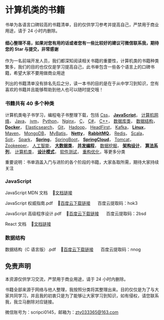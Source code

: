 # 计算机类的书籍

书单为各语言口碑较高的书籍清单，目的仅供学习参考并提高自己，严禁用于商业用途，请于 24 小时内删除。

#### 细心整理不易，如果对您有用的话或者您有一些比较好的建议可微信联系我，期待您的 Star 与提交，非常感谢

作为一名前端开发人员，我们都深知阅读相关书籍的重要性，计算机类的书籍种类繁多，我们的目的也仅仅是学习提高自己，此书单包含一些各个语言上的口碑书籍，希望大家不要用做商业用途

列出的书籍清单没有排名先后之分，读一本书的目的是在于从中学习到知识，您有喜欢的书籍并且能够帮助到他人也可以随时提交哦！

### 书籍共有 40 多个种类

计算机类电子书学习，编程电子书整理下载，包括
[Css](https://github.com/itzty-1207/e-booksf###javascript)，
[**JavaScript**](https://github.com/itzty-1207/e-books###javascript)，
[计算机网络](https://github.com/itzty-1207/e-books###javascript)，
[Java](https://github.com/itzty-1207/e-books###java)，
[jvm](https://github.com/itzty-1207/e-books###jvm)，
[Python](https://github.com/itzty-1207/e-books###python)，
[Nginx](https://github.com/itzty-1207/e-books###nginx)，
[C](https://github.com/itzty-1207/e-books###C)，
[C#](https://github.com/itzty-1207/e-books###C#)，
[C++](https://github.com/itzty-1207/e-books###C++)，
[数据库类](https://github.com/itzty-1207/e-books###数据库类)，
[数据结构](https://github.com/itzty-1207/e-books###数据结构)，
[**Docker**](https://github.com/itzty-1207/e-books###docker)，
[Elasticsearch](https://github.com/itzty-1207/e-books###elasticsearch)，
[Git](https://github.com/itzty-1207/e-books###git)，
[Hadoop](https://github.com/itzty-1207/e-books###hadoop)，
[HeadFirst](https://github.com/itzty-1207/e-books###headFirst)，
[Kafka](https://github.com/itzty-1207/e-books###kafka)，
[**Linux**](https://github.com/itzty-1207/e-books###linux)，
[Maven](https://github.com/itzty-1207/e-books###maven)，
[MongoDB](https://github.com/itzty-1207/e-books###mongodb)，
[MyBatis](https://github.com/itzty-1207/e-books###mybatis)，
[**Netty**](https://github.com/itzty-1207/e-books###netty)，
[**RabbitMQ**](https://github.com/itzty-1207/e-books###rabbitmq)，
[Redis](https://github.com/itzty-1207/e-books###redis)，
[Scala](https://github.com/itzty-1207/e-books###scala)，
[Solr](https://github.com/itzty-1207/e-books###solr)，
[Spark](https://github.com/itzty-1207/e-books###spark)，
[**Spring**](https://github.com/itzty-1207/e-books###spring)，
[SpringBoot](https://github.com/itzty-1207/e-books###springboot)，
[**SpringCloud**](https://github.com/itzty-1207/e-books###springcloud)，
[Tomcat](https://github.com/itzty-1207/e-books###tomcat)，
[Zookeeper](https://github.com/itzty-1207/e-books###zookeeper)，
[人工智能](https://github.com/itzty-1207/e-books###人工智能)，
[**大数据类**](https://github.com/itzty-1207/e-books###大数据类)，
[**并发编程**](https://github.com/itzty-1207/e-books###并发编程)，
[数据挖掘](https://github.com/itzty-1207/e-books###数据挖掘)，
[**架构设计**](https://github.com/itzty-1207/e-books###架构设计)，
[**算法系列**](https://github.com/itzty-1207/e-books###算法系列)，
[计算机类](https://github.com/itzty-1207/e-books###计算机类)，
[**设计模式**](https://github.com/itzty-1207/e-books###设计模式)，
[软件测试](https://github.com/itzty-1207/e-books###软件测试)，
[重构优化](https://github.com/itzty-1207/e-books###重构优化)，等更多分类

重要说明：书单涵盖入门与进阶的各个阶段的书籍，大家各取所需，期待大家持续关注

### JavaScript

JavaScript MDN 文档&nbsp;&nbsp;&nbsp;&nbsp;🧀[文档链接](https://developer.mozilla.org/zh-CN)

JavaScript 权威指南.pdf&nbsp;&nbsp;&nbsp;&nbsp;🧀[百度云下载链接](https://pan.baidu.com/s/10_iKSYm820yD0gR8dptscw)&nbsp;&nbsp;&nbsp;&nbsp;&nbsp;&nbsp;百度云提取码：hok3

JavaScript 高级程序设计.pdf&nbsp;&nbsp;&nbsp;&nbsp;🧀[百度云下载链接](https://pan.baidu.com/s/1YRNG-U1rY6UrefrkgnojYw)&nbsp;&nbsp;&nbsp;&nbsp;&nbsp;&nbsp;百度云提取码：2bsd

React 文档&nbsp;&nbsp;&nbsp;&nbsp;🧀[文档链接](https://react.docschina.org/docs/getting-started.html)

### 数据结构

数据结构（C 语言版）.pdf&nbsp;&nbsp;&nbsp;&nbsp;🧀[百度云下载链接](https://pan.baidu.com/s/1CcrzLyQF3VCykDQKYrUlqQ)&nbsp;&nbsp;&nbsp;&nbsp;&nbsp;&nbsp;百度云提取码：nnog

## 免责声明

本资源仅供学习交流，严禁用于商业用途，请于 24 小时内删除。

书籍全部来源于网络与他人整理，我按照分类将其整理出来。目的仅仅是为了与大家共同学习，并且我的初衷只是为了能够让大家学习到知识，如有侵权，请您联系我，我立马删除对应链接。

微信账号为：scripci0145，邮箱为：zty033365@163.com
